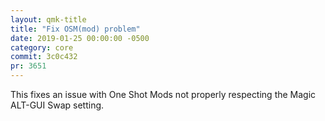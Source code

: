 ```yaml
---
layout: qmk-title
title: "Fix OSM(mod) problem"
date: 2019-01-25 00:00:00 -0500
category: core
commit: 3c0c432
pr: 3651
---
```


This fixes an issue with One Shot Mods not properly respecting the Magic ALT-GUI Swap setting.